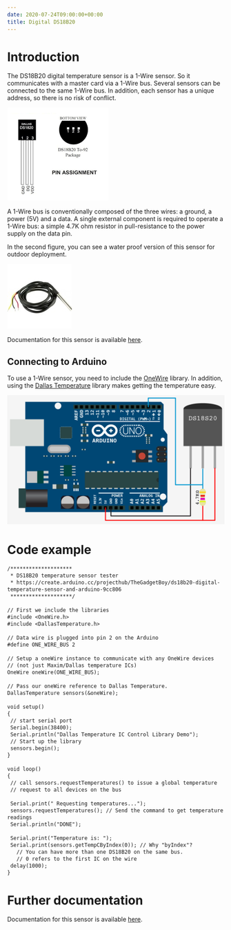 ```yaml
---
date: 2020-07-24T09:00:00+00:00
title: Digital DS18B20
---
```


# Introduction

The DS18B20 digital temperature sensor is a 1-Wire sensor. So it communicates with a master card via a 
1-Wire bus. Several sensors can be connected to the same 1-Wire bus. In addition, each sensor has a unique 
address, so there is no risk of conflict.

![DS18B20](img/ds18b20.png)

A 1-Wire bus is conventionally composed of the three wires: a ground, a power (5V) and a data. A 
single external component is required to operate a 1-Wire bus: a simple 4.7K ohm resistor in 
pull-resistance to the power supply on the data pin.

In the second figure, you can see a water proof version of this sensor for outdoor deployment.

![DS18B20](img/ds18b20_etanche.jpg)

Documentation for this sensor is available [here](http://datasheets.maximintegrated.com/en/ds/DS18B20.pdf).

## Connecting to Arduino

To use a 1-Wire sensor, you need to include the [OneWire](https://github.com/PaulStoffregen/OneWire) library. In addition, using the [Dallas Temperature](https://github.com/milesburton/Arduino-Temperature-Control-Library/blob/master/DallasTemperature.h) library makes getting the temperature easy.


![DS18B20](img/ds18b20-arduino.png)

# Code example

``` arduino
/********************
 * DS18B20 temperature sensor tester
 * https://create.arduino.cc/projecthub/TheGadgetBoy/ds18b20-digital-temperature-sensor-and-arduino-9cc806
 ********************/

// First we include the libraries
#include <OneWire.h>
#include <DallasTemperature.h>
 
// Data wire is plugged into pin 2 on the Arduino 
#define ONE_WIRE_BUS 2 

// Setup a oneWire instance to communicate with any OneWire devices  
// (not just Maxim/Dallas temperature ICs) 
OneWire oneWire(ONE_WIRE_BUS); 

// Pass our oneWire reference to Dallas Temperature. 
DallasTemperature sensors(&oneWire);

void setup() 
{ 
 // start serial port 
 Serial.begin(38400); 
 Serial.println("Dallas Temperature IC Control Library Demo"); 
 // Start up the library 
 sensors.begin(); 
} 

void loop() 
{ 
 // call sensors.requestTemperatures() to issue a global temperature 
 // request to all devices on the bus 

 Serial.print(" Requesting temperatures..."); 
 sensors.requestTemperatures(); // Send the command to get temperature readings 
 Serial.println("DONE"); 

 Serial.print("Temperature is: "); 
 Serial.print(sensors.getTempCByIndex(0)); // Why "byIndex"?  
   // You can have more than one DS18B20 on the same bus.  
   // 0 refers to the first IC on the wire 
 delay(1000); 
}
```

# Further documentation

Documentation for this sensor is available [here](http://datasheets.maximintegrated.com/en/ds/DS18B20.pdf).


